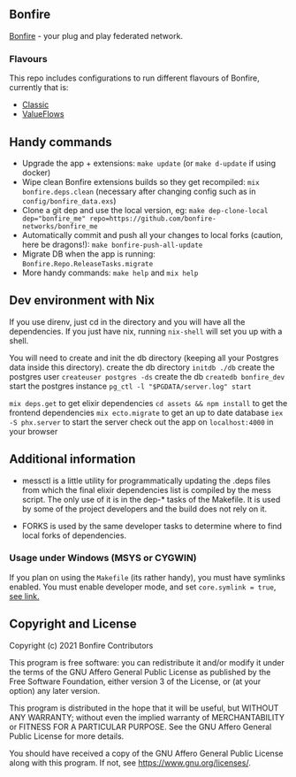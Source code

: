 ## Bonfire 
[Bonfire](https://bonfirenetworks.org/) - your plug and play federated network. 

### Flavours
This repo includes configurations to run different flavours of Bonfire, currently that is:
* [Classic](flavours/classic) 
* [ValueFlows](flavours/valueflows) 


## Handy commands

* Upgrade the app + extensions: `make update`  (or `make d-update` if using docker)
* Wipe clean Bonfire extensions builds so they get recompiled: `mix bonfire.deps.clean` (necessary after changing config such as in `config/bonfire_data.exs`)
* Clone a git dep and use the local version, eg: `make dep-clone-local dep="bonfire_me" repo=https://github.com/bonfire-networks/bonfire_me` 
* Automatically commit and push all your changes to local forks (caution, here be dragons!): `make bonfire-push-all-update` 
* Migrate DB when the app is running: `Bonfire.Repo.ReleaseTasks.migrate`
* More handy commands: `make help` and `mix help`

## Dev environment with Nix

If you use direnv, just cd in the directory and you will have all the dependencies. If you just have nix, running `nix-shell` will set you up with a shell.

You will need to create and init the db directory (keeping all your Postgres data inside this directory).
create the db directory `initdb ./db`
create the postgres user `createuser postgres -ds`
create the db `createdb bonfire_dev`
start the postgres instance `pg_ctl -l "$PGDATA/server.log" start`

`mix deps.get` to get elixir dependencies
`cd assets && npm install` to get the frontend dependencies
`mix ecto.migrate` to get an up to date database
`iex -S phx.server` to start the server
check out the app on `localhost:4000` in your browser

## Additional information

- messctl is a little utility for programmatically updating the .deps files from which the final elixir dependencies list is compiled by the mess script. The only use of it is in the dep-* tasks of the Makefile. It is used by some of the project developers and the build does not rely on it.

- FORKS is used by the same developer tasks to determine where to find local forks of dependencies.

### Usage under Windows (MSYS or CYGWIN)

If you plan on using the `Makefile` (its rather handy), you must have symlinks enabled. 
You must enable developer mode, and set `core.symlink = true`, [see link.](https://stackoverflow.com/a/59761201)

## Copyright and License

Copyright (c) 2021 Bonfire Contributors

This program is free software: you can redistribute it and/or modify
it under the terms of the GNU Affero General Public License as
published by the Free Software Foundation, either version 3 of the
License, or (at your option) any later version.

This program is distributed in the hope that it will be useful, but
WITHOUT ANY WARRANTY; without even the implied warranty of
MERCHANTABILITY or FITNESS FOR A PARTICULAR PURPOSE.  See the GNU
Affero General Public License for more details.

You should have received a copy of the GNU Affero General Public
License along with this program.  If not, see <https://www.gnu.org/licenses/>.
